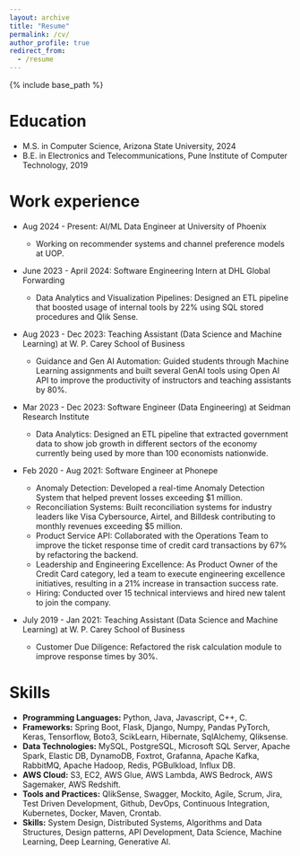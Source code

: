 ```yaml
---
layout: archive
title: "Resume"
permalink: /cv/
author_profile: true
redirect_from:
  - /resume
---
```


{% include base_path %}

Education
======
<!-- * Ph.D in Version Control Theory, GitHub University, 2018 (expected) -->
* M.S. in Computer Science, Arizona State University, 2024
* B.E. in Electronics and Telecommunications, Pune Institute of Computer Technology, 2019

Work experience
======
* Aug 2024 - Present: AI/ML Data Engineer at University of Phoenix
  * Working on recommender systems and channel preference models at UOP.

* June 2023 - April 2024: Software Engineering Intern at DHL Global Forwarding
  * Data Analytics and Visualization Pipelines: Designed an ETL pipeline that boosted usage of internal tools by 22% using SQL stored procedures and Qlik Sense.
  
* Aug 2023 - Dec 2023: Teaching Assistant (Data Science and Machine Learning) at W. P. Carey School of Business
  * Guidance and Gen AI Automation: Guided students through Machine Learning assignments and built several GenAI tools using Open AI API to improve the productivity of instructors and teaching assistants by 80%.

* Mar 2023 - Dec 2023: Software Engineer (Data Engineering) at Seidman Research Institute
  * Data Analytics: Designed an ETL pipeline that extracted government data to show job growth in different sectors of the
economy currently being used by more than 100 economists nationwide.

* Feb 2020 - Aug 2021: Software Engineer at Phonepe
  *  Anomaly Detection: Developed a real-time Anomaly Detection System that helped prevent losses exceeding $1 million.
  *  Reconciliation Systems: Built reconciliation systems for industry leaders like Visa Cybersource, Airtel, and Billdesk contributing to monthly revenues exceeding $5 million.
  *  Product Service API: Collaborated with the Operations Team to improve the ticket response time of credit card transactions by 67% by refactoring the backend.
  *  Leadership and Engineering Excellence: As Product Owner of the Credit Card category, led a team to execute engineering excellence initiatives, resulting in a 21% increase in transaction success rate.
  *  Hiring: Conducted over 15 technical interviews and hired new talent to join the company.

* July 2019 - Jan 2021: Teaching Assistant (Data Science and Machine Learning) at W. P. Carey School of Business
  * Customer Due Diligence: Refactored the risk calculation module to improve response times by 30%.

Skills
======
* **Programming Languages:** Python, Java, Javascript, C++, C.
* **Frameworks:** Spring Boot, Flask, Django, Numpy, Pandas PyTorch, Keras, Tensorflow, Boto3, ScikLearn, Hibernate, SqlAlchemy, Qliksense.
* **Data Technologies:** MySQL, PostgreSQL, Microsoft SQL Server, Apache Spark, Elastic DB, DynamoDB, Foxtrot, Grafanna, Apache Kafka, RabbitMQ, Apache Hadoop, Redis, PGBulkload, Influx DB.
* **AWS Cloud:** S3, EC2, AWS Glue, AWS Lambda, AWS Bedrock, AWS Sagemaker, AWS Redshift.
* **Tools and Practices:** QlikSense, Swagger, Mockito, Agile, Scrum, Jira, Test Driven Development, Github, DevOps, Continuous Integration, Kubernetes, Docker, Maven, Crontab.
* **Skills:** System Design, Distributed Systems, Algorithms and Data Structures, Design patterns, API Development, Data Science, Machine Learning, Deep Learning, Generative AI.

<!-- 
Publications
======
  <ul>{% for post in site.publications reversed %}
    {% include archive-single-cv.html %}
  {% endfor %}</ul>
  
Talks
======
  <ul>{% for post in site.talks reversed %}
    {% include archive-single-talk-cv.html  %}
  {% endfor %}</ul>
  
Teaching
======
  <ul>{% for post in site.teaching reversed %}
    {% include archive-single-cv.html %}
  {% endfor %}</ul>
  
Service and leadership
======
* Currently signed in to 43 different slack teams -->
